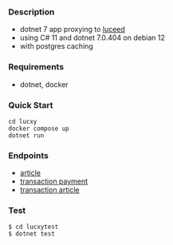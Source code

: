 ### Description
- dotnet 7 app proxying to [luceed](https://kb.luceed.hr/)
- using C# 11 and dotnet 7.0.404 on debian 12
- with postgres caching

### Requirements
- dotnet, docker

### Quick Start
```console
cd lucxy
docker compose up
dotnet run
```

### Endpoints
- [article](http://localhost:5059/luceed/article/pri/0/10)
- [transaction payment](http://localhost:5059/luceed/transaction/payment/4986-1/01.01.1999/01.01.2024)
- [transaction article](http://localhost:5059/luceed/transaction/article/4986-1/01.01.1999/01.01.2024)

### Test
```console
$ cd lucxytest
$ dotnet test
```
